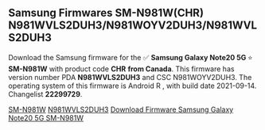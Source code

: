 <h2>Samsung Firmwares SM-N981W(CHR) N981WVLS2DUH3/N981WOYV2DUH3/N981WVLS2DUH3</h2>
Download the Samsung firmware for the ✅ <strong>Samsung Galaxy Note20 5G </strong> ⭐ <strong>SM-N981W</strong> with product code <strong>CHR</strong> <strong> from Canada</strong>. This firmware has version number PDA <strong>N981WVLS2DUH3</strong> and CSC N981WOYV2DUH3. The operating system of this firmware is Android R , with build date 2021-09-14. Changelist <strong>22299729</strong>.


[SM-N981W](https://samfirm.shop/samsung/model/SM-N981W)
[N981WVLS2DUH3](https://samfirm.shop/samsung/pda/N981WVLS2DUH3)
[Download Firmware Samsung Galaxy Note20 5G SM-N981W](https://samfirm.shop/samsung/firmware/455946)
